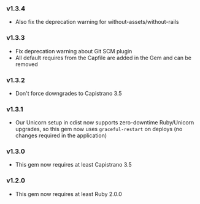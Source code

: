 ### v1.3.4

- Also fix the deprecation warning for without-assets/without-rails

### v1.3.3

- Fix deprecation warning about Git SCM plugin
- All default requires from the Capfile are added in the Gem and can be removed

### v1.3.2

- Don't force downgrades to Capistrano 3.5

### v1.3.1

- Our Unicorn setup in cdist now supports zero-downtime Ruby/Unicorn upgrades, so this gem now uses `graceful-restart` on deploys (no changes required in the application)

### v1.3.0

- This gem now requires at least Capistrano 3.5

### v1.2.0

- This gem now requires at least Ruby 2.0.0
